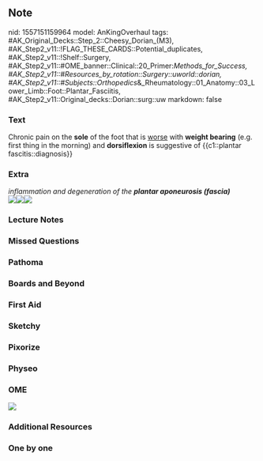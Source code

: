 ## Note
nid: 1557151159964
model: AnKingOverhaul
tags: #AK_Original_Decks::Step_2::Cheesy_Dorian_(M3), #AK_Step2_v11::!FLAG_THESE_CARDS::Potential_duplicates, #AK_Step2_v11::!Shelf::Surgery, #AK_Step2_v11::#OME_banner::Clinical::20_Primer:_Methods_for_Success, #AK_Step2_v11::#Resources_by_rotation::Surgery::uworld::dorian, #AK_Step2_v11::#Subjects::Orthopedics_&_Rheumatology::01_Anatomy::03_Lower_Limb::Foot::Plantar_Fasciitis, #AK_Step2_v11::Original_decks::Dorian::surg::uw
markdown: false

### Text
Chronic pain on the <b>sole</b> of the foot that is <u>worse</u>
with <b>weight bearing</b> (e.g. first thing in the morning) and
<b>dorsiflexion</b> is suggestive of {{c1::plantar
fascitis::diagnosis}}

### Extra
<div style="font-style: italic;"></div>
<div>
  <i>inflammation and degeneration of the <b>plantar aponeurosis
  (fascia)</b></i>
</div><i><img src=
"depositphotos_163926842_l-2015_1.1551049932.jpg"><img src=
"paste-2062821252661251.jpg"><img src=
"paste-190395900231683.jpg"></i>

### Lecture Notes


### Missed Questions


### Pathoma


### Boards and Beyond


### First Aid


### Sketchy


### Pixorize


### Physeo


### OME
<div class="ome-widget">
  <a href="https://onlinemeded.org/spa/surgery?ref=anki"><img src=
  "_OME_AnkiFlashcards_Topic_2.png"></a>
</div>

### Additional Resources


### One by one

